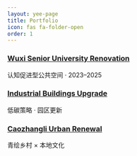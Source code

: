 ```yaml
---
layout: yee-page
title: Portfolio
icon: fas fa-folder-open
order: 1
---
```


<div class="grid">
  <div class="card">
    <h3><a href="/projects/wuxi-senior-university/">Wuxi Senior University Renovation</a></h3>
    <div class="muted">认知促进型公共空间 · 2023–2025</div>
  </div>
  <div class="card">
    <h3><a href="/projects/industrial-upgrade/">Industrial Buildings Upgrade</a></h3>
    <div class="muted">低碳策略 · 园区更新</div>
  </div>
  <div class="card">
    <h3><a href="/projects/caozhangli-urban-renewal/">Caozhangli Urban Renewal</a></h3>
    <div class="muted">青绘乡村 × 本地文化</div>
  </div>
</div>
